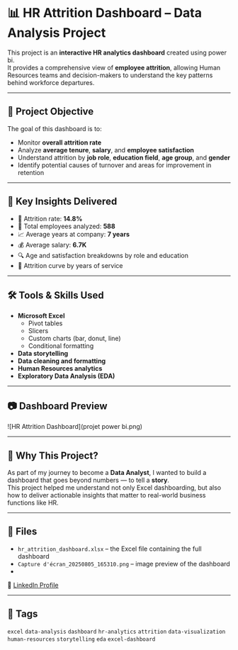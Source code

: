 # 📊 HR Attrition Dashboard – Data Analysis Project

This project is an **interactive HR analytics dashboard** created using power bi.  
It provides a comprehensive view of **employee attrition**, allowing Human Resources teams and decision-makers to understand the key patterns behind workforce departures.

---

## 🎯 Project Objective

The goal of this dashboard is to:
- Monitor **overall attrition rate**
- Analyze **average tenure**, **salary**, and **employee satisfaction**
- Understand attrition by **job role**, **education field**, **age group**, and **gender**
- Identify potential causes of turnover and areas for improvement in retention

---

## 🧠 Key Insights Delivered

- 📌 Attrition rate: **14.8%**
- 👥 Total employees analyzed: **588**
- 📈 Average years at company: **7 years**
- 💰 Average salary: **6.7K**
- 🔍 Age and satisfaction breakdowns by role and education
- 🔄 Attrition curve by years of service

---

## 🛠️ Tools & Skills Used

- **Microsoft Excel**
  - Pivot tables
  - Slicers
  - Custom charts (bar, donut, line)
  - Conditional formatting
- **Data storytelling**
- **Data cleaning and formatting**
- **Human Resources analytics**
- **Exploratory Data Analysis (EDA)**

---

## 📷 Dashboard Preview

![HR Attrition Dashboard](projet power bi.png)

---

## 🚀 Why This Project?

As part of my journey to become a **Data Analyst**, I wanted to build a dashboard that goes beyond numbers — to tell a **story**.  
This project helped me understand not only Excel dashboarding, but also how to deliver actionable insights that matter to real-world business functions like HR.

---

## 📁 Files

- `hr_attrition_dashboard.xlsx` – the Excel file containing the full dashboard
- `Capture d'écran_20250805_165310.png` – image preview of the dashboard
-  
🔗 [LinkedIn Profile](https://www.linkedin.com)

---

## 🔖 Tags

`excel` `data-analysis` `dashboard` `hr-analytics` `attrition` `data-visualization` `human-resources` `storytelling` `eda` `excel-dashboard`


